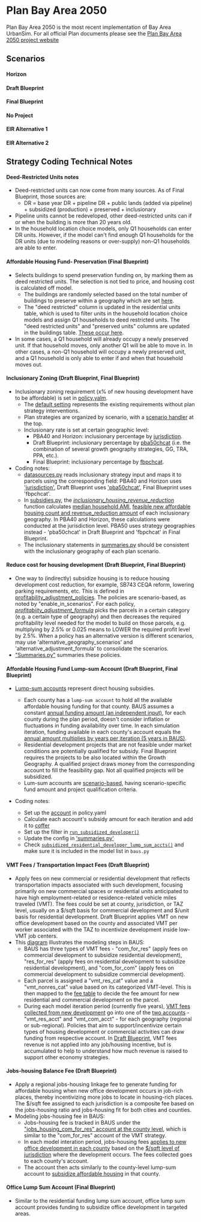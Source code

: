 # Plan Bay Area 2050

Plan Bay Area 2050 is the most recent implementation of Bay Area UrbanSim. For all official Plan documents please see the [Plan Bay Area 2050 project website](https://www.planbayarea.org/)

## Scenarios

#### Horizon
#### Draft Blueprint
#### Final Blueprint
#### No Project
#### EIR Alternative 1
#### EIR Alternative 2


## Strategy Coding Technical Notes

#### Deed-Restricted Units notes
* Deed-restricted units can now come from many sources. As of Final Blueprint, those sources are:
    * DR = base year DR + pipeline DR + public lands (added via pipeline) + subsidized (production) + preserved + inclusionary
* Pipeline units cannot be redeveloped, other deed-restricted units can if or when the building is more than 20 years old. 
* In the household location choice models, only Q1 households can enter DR units. However, if the model can't find enough Q1 households for the DR units (due to modeling reasons or over-supply) non-Q1 households are able to enter. 

#### Affordable Housing Fund- Preservation (Final Blueprint)
* Selects buildings to spend preservation funding on, by marking them as deed restricted units. The selection is not tied to price, and housing cost is calculated off model. 
    * The buildings are randomly selected based on the total number of buildings to preserve within a geography which are set [here](https://github.com/BayAreaMetro/bayarea_urbansim/blob/develop/configs/policy.yaml#L2026). 
    * The "deed restricted" column is updated in the residential units table, which is used to filter units in the household location choice models and assign Q1 households to deed restricted units. The "deed restricted units" and "preserved units" columns are updated in the buildings table. [These occur here](https://github.com/BayAreaMetro/bayarea_urbansim/blob/develop/baus/subsidies.py#L126).
* In some cases, a Q1 household will already occupy a newly preserved unit. If that household moves, only another Q1 will be able to move in. In other cases, a non-Q1 household will occupy a newly preserved unit, and a Q1 household is only able to enter if and when that household moves out. 

#### Inclusionary Zoning (Draft Blueprint, Final Blueprint)
* Inclusionary zoning requirement (x% of new housing development have to be affordable) is set in [policy.yalm](https://github.com/BayAreaMetro/bayarea_urbansim/blob/347fea11576a1f448f4056ffb143c4c4e4aadaa4/configs/policy.yaml#L146).
    * The [default setting](https://github.com/BayAreaMetro/bayarea_urbansim/blob/347fea11576a1f448f4056ffb143c4c4e4aadaa4/configs/policy.yaml#L150) represents the existing requirements without plan strategy interventions.
    * Plan strategies are organized by scenario, with a [scenario handler](https://github.com/BayAreaMetro/bayarea_urbansim/blob/347fea11576a1f448f4056ffb143c4c4e4aadaa4/configs/policy.yaml#L18) at the top.
    * Inclusionary rate is set at certain geographic level: 
        * PBA40 and Horizon: inclusionary percentage by [jurisdiction](https://github.com/BayAreaMetro/bayarea_urbansim/blob/347fea11576a1f448f4056ffb143c4c4e4aadaa4/configs/policy.yaml#L233). 
        * Draft Blueprint: inclusionary percentage by [pba50chcat](https://github.com/BayAreaMetro/bayarea_urbansim/blob/347fea11576a1f448f4056ffb143c4c4e4aadaa4/configs/policy.yaml#L1136) (i.e. the combination of several growth geography strategies, GG, TRA, PPA, etc.). 
        * Final Blueprint: inclusionary percentage by [fbpchcat](https://github.com/BayAreaMetro/bayarea_urbansim/pull/236/files#diff-0b50f0cbfb63780ba72d551f45920497R1429).
* Coding notes:
    * [datasources.py](https://github.com/BayAreaMetro/bayarea_urbansim/blob/347fea11576a1f448f4056ffb143c4c4e4aadaa4/baus/datasources.py#L134) reads inclusionary strategy input and maps it to parcels using the corresponding field: PBA40 and Horizon uses ['jurisdiction'](https://github.com/BayAreaMetro/bayarea_urbansim/blob/347fea11576a1f448f4056ffb143c4c4e4aadaa4/baus/datasources.py#L155), Draft Blueprint uses ['pba50chcat'](https://github.com/BayAreaMetro/bayarea_urbansim/blob/347fea11576a1f448f4056ffb143c4c4e4aadaa4/baus/datasources.py#L145), Final Blueprint uses 'fbpchcat'.
    * In [subsidies.py](https://github.com/BayAreaMetro/bayarea_urbansim/blob/347fea11576a1f448f4056ffb143c4c4e4aadaa4/baus/subsidies.py), the [*inclusionary_housing_revenue_reduction*](https://github.com/BayAreaMetro/bayarea_urbansim/blob/347fea11576a1f448f4056ffb143c4c4e4aadaa4/baus/subsidies.py#L89) function calculates [median household AMI](https://github.com/BayAreaMetro/bayarea_urbansim/blob/347fea11576a1f448f4056ffb143c4c4e4aadaa4/baus/subsidies.py#L95), [feasible new affordable housing count and revenue_reduction amount](https://github.com/BayAreaMetro/bayarea_urbansim/blob/347fea11576a1f448f4056ffb143c4c4e4aadaa4/baus/subsidies.py#L144) of each inclusionary geography. In PBA40 and Horizon, these calculations were conducted at the jurisdiction level. PBA50 uses strategy geographies instead - 'pba50chcat' in Draft Blueprint and 'fbpchcat' in Final Blueprint.
    * The inclusionary statements in [summaries.py](https://github.com/BayAreaMetro/bayarea_urbansim/blob/347fea11576a1f448f4056ffb143c4c4e4aadaa4/baus/summaries.py#L195) should be consistent with the inclusionary geography of each plan scenario.

#### Reduce cost for housing development (Draft Blueprint, Final Blueprint)
* One way to (indirectly) subsidize housing is to reduce housing development cost reduction, for example, SB743 CEQA reform, lowering parking requirements, etc. This is defined in [profitability_adjustment_policies](https://github.com/BayAreaMetro/bayarea_urbansim/blob/3ecf457e3cf3661992a3a3c5dba126fe1b33db8a/configs/policy.yaml#L1246). The policies are scenario-based, as noted by "enable_in_scenarios". For each policy, [*profitabiity_adjustment_formula*](https://github.com/BayAreaMetro/bayarea_urbansim/blob/98f3b65ea4f29c1f2766659432e8a9d825eed56c/configs/policy.yaml#L1295) picks the parcels in a certain category (e.g. a certain type of geography) and then decreases the required profitability level needed for the model to build on those parcels, e.g. multiplying by 2.5% or 0.025 means to LOWER the required profit level by 2.5%. When a policy has an alternative version is different scenarios, may use 'alternative_geography_scenarios' and 'alternative_adjustment_formula' to consolidate the scenarios.
* ["Summaries.py"](https://github.com/BayAreaMetro/bayarea_urbansim/blob/98f3b65ea4f29c1f2766659432e8a9d825eed56c/baus/summaries.py#L175) summaries these policies.

#### Affordable Housing Fund Lump-sum Account (Draft Blueprint, Final Blueprint)
* [Lump-sum accounts](https://github.com/BayAreaMetro/bayarea_urbansim/blob/54fe0d50d6f0d133ed3b8000abe0bdf3a955fd81/configs/policy.yaml#L1138) represent direct housing subsidies. 
    * Each county has a `lump-sum account` to hold all the available affordable housing funding for that county. BAUS assumes a constant [annual funding amount (an independent input)](https://github.com/BayAreaMetro/bayarea_urbansim/blob/54fe0d50d6f0d133ed3b8000abe0bdf3a955fd81/configs/policy.yaml#L1235), for each county during the plan period, doesn't consider inflation or fluctuations in funding availability over time. In each simulation iteration, funding available in each county's account equals the [annual amount multiplies by years per iteration (5 years in BAUS)](https://github.com/BayAreaMetro/bayarea_urbansim/blob/54fe0d50d6f0d133ed3b8000abe0bdf3a955fd81/baus/subsidies.py#L62). 
    * Residential development projects that are not feasible under market conditions are potentially qualified for subsidy. Final Blueprint requires the projects to be also located within the Growth Geography. A qualified project draws money from the corresponding account to fill the feasibility gap. Not all qualified projects will be subsidized.
    * Lum-sum accounts are [scenario-based](https://github.com/BayAreaMetro/bayarea_urbansim/blob/54fe0d50d6f0d133ed3b8000abe0bdf3a955fd81/baus/subsidies.py#L39), having scenario-specific fund amount and project qualification criteria.

* Coding notes:
    * Set up the [account](https://github.com/BayAreaMetro/bayarea_urbansim/blob/03c7f27f0edf75edbba3ab663c9947fa7c1ef67a/baus/subsidies.py#L153) in policy.yaml
    * Calculate each account's subsidy amount for each iteration and add it to [coffer](https://github.com/BayAreaMetro/bayarea_urbansim/blob/03c7f27f0edf75edbba3ab663c9947fa7c1ef67a/baus/subsidies.py#L45)
    * Set up the filter in [`run_subsidized_developer()`](https://github.com/BayAreaMetro/bayarea_urbansim/blob/03c7f27f0edf75edbba3ab663c9947fa7c1ef67a/baus/subsidies.py#L859)
    * Update the config in ['summaries.py'](https://github.com/BayAreaMetro/bayarea_urbansim/blob/54fe0d50d6f0d133ed3b8000abe0bdf3a955fd81/baus/summaries.py#L271)
    * Check [`subsidized_residential_developer_lump_sum_accts()`](https://github.com/BayAreaMetro/bayarea_urbansim/blob/03c7f27f0edf75edbba3ab663c9947fa7c1ef67a/baus/subsidies.py#L1128) 
and make sure it is included in the model list in `baus.py`

#### VMT Fees / Transportation Impact Fees (Draft Blueprint)
* Apply fees on new commercial or residential development that reflects transportation impacts associated with such development, focusing primarily on new commercial spaces or residential units anticipated to have high employment-related or residence-related vehicle miles traveled (VMT). The fees could be set at county, jurisdiction, or TAZ level, usually on a $/sqft basis for commercial development and $/unit basis for residential development. Draft Blueprint applies VMT on new office development based on the county and associated VMT per worker associated with the TAZ to incentivize development inside low-VMT job centers.
* This [diagram](https://mtcdrive.app.box.com/file/678131785447) illustrates the modeling steps in BAUS:
    * BAUS has three types of VMT fees - "com_for_res" (apply fees on commercial development to subsidize residential development), "res_for_res" (apply fees on residential development to subsidize residential development), and "com_for_com" (apply fees on commercial development to subsidize commercial development). 
    * Each parcel is assigned a "vmt_res_cat" value and a "vmt_nonres_cat" value based on its categorized VMT-level. This is then mapped to the [fee table](https://mtcdrive.box.com/s/bh3hqzab817lu2m87gxr4o5l6dt39lep) to decide the fee amount for new residential and commercial development on the parcel.
    * During each model iteration period (currently five years), [VMT fees collected from new development](https://github.com/BayAreaMetro/bayarea_urbansim/blob/680b9c3451013f7014becaf1de88b58053ff75b9/baus/subsidies.py#L282) go into one of the [two accounts](https://github.com/BayAreaMetro/bayarea_urbansim/blob/680b9c3451013f7014becaf1de88b58053ff75b9/baus/subsidies.py#L41) - "vmt_res_acct" and "vmt_com_acct" - for each geography (regional or sub-regional). Policies that aim to support/incentivize certain types of housing development or commercial activities can draw funding from respective account. In [Draft Blueprint](https://mtcdrive.box.com/s/bh3hqzab817lu2m87gxr4o5l6dt39lep), VMT fees revenue is not applied into any job/housing incentive, but is accumulated to help to understand how much revenue is raised to support other economy strategies.

#### Jobs-housing Balance Fee (Draft Blueprint)
* Apply a regional jobs-housing linkage fee to generate funding for affordable housing when new office development occurs in job-rich places, thereby incentivizing more jobs to locate in housing-rich places. The $/sqft fee assigned to each jurisdiction is a composite fee based on the jobs-housing ratio and jobs-housing fit for both cities and counties.
* Modeling jobs-housing fee in BAUS:
    * Jobs-housing fee is tracked in BAUS under the ["jobs_housing_com_for_res" account at the county level](https://github.com/BayAreaMetro/bayarea_urbansim/blob/622ddc296983e6d6110872913065fec0b2419193/baus/subsidies.py#L55), which is similar to the "com_for_res" account of the VMT strategy.
    * In each model interation period, jobs-housing fees [applies to new office development in each county](https://github.com/BayAreaMetro/bayarea_urbansim/blob/622ddc296983e6d6110872913065fec0b2419193/baus/subsidies.py#L453) based on the [$/sqft level of jurisdiction](https://github.com/BayAreaMetro/bayarea_urbansim/blob/622ddc296983e6d6110872913065fec0b2419193/configs/policy.yaml#L1854) where the development occurs. The fees collected goes to each county's account. 
    * The account then acts similarly to the county-level lump-sum account to [subsidize affordable housing](https://github.com/BayAreaMetro/bayarea_urbansim/blob/622ddc296983e6d6110872913065fec0b2419193/baus/subsidies.py#L917) in that county. 

#### Office Lump Sum Account (Final Blueprint)
* Similar to the residential funding lump sum account, office lump sum account provides funding to subsidize office development in targeted areas. 
